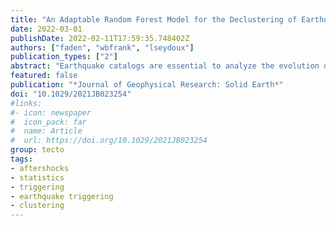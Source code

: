 ```yaml
---
title: "An Adaptable Random Forest Model for the Declustering of Earthquake Catalogs"
date: 2022-03-01
publishDate: 2022-02-11T17:59:35.748402Z
authors: ["faden", "wbfrank", "lseydoux"]
publication_types: ["2"]
abstract: "Earthquake catalogs are essential to analyze the evolution of active fault systems. The background seismicity rate, or rate of earthquakes that are not directly triggered by other earthquakes, directly relates to the stressing rate, a crucial quantity for understanding the seismic hazards. Determining the background seismicity rate is challenging because aftershock sequences may dominate the seismicity rate. Classifying these events in earthquake catalogs — known as catalog declustering — is a common practice amd most declustering solutions rely on spatio-temporal distances between events, such as the nearest-neighbor-distance algorithm, widely used in various contexts. This algorithm assumes that the nearest-neighbor distance follows a bimodal distribution related to the background seismicity and to the aftershocks. Constraining these two distributions is crucial to distinguish the aftershocks from the background events accurately. Recent work often uses linear splitting based on the nearest-neighbor distance, ignoring the potential overlap between the two populations and resulting in a biased identification of background earthquakes and aftershock sequences. We revisit this problem with machine-learning algorithms. After testing several popular algorithms, we show that a random forest trained with various synthetic catalogs generated by an Epidemic Type Aftershock Sequence model outperforms approaches such as k-means, Gaussian-mixture models, and support vector machine classification. We apply our model to two different earthquake catalogs: the relocated Southern California earthquake center catalog and the GeoNet catalog of New Zealand. Our model capably adapts to these two different tectonic contexts, highlighting the differences in aftershock productivity between crustal and intermediate depth-seismicity."
featured: false
publication: "*Journal of Geophysical Research: Solid Earth*"
doi: "10.1029/2021JB023254"
#links:
#- icon: newspaper
#  icon_pack: far
#  name: Article
#  url: https://doi.org/10.1029/2021JB023254
group: tecto
tags:
- aftershocks
- statistics
- triggering
- earthquake triggering
- clustering
---
```


